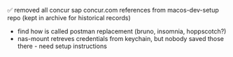 ✅ removed all concur sap concur.com references from macos-dev-setup repo (kept in archive for historical records)
- find how is called postman replacement (bruno, insomnia, hoppscotch?)
- nas-mount retreves credentials from keychain, but nobody saved those there - need setup instructions
